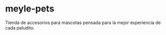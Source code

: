 # meyle-pets
Tienda de accesorios para mascotas pensada para la mejor experiencia de cada peludito.
